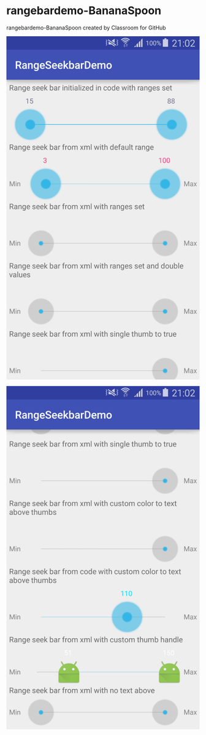 # rangebardemo-BananaSpoon
rangebardemo-BananaSpoon created by Classroom for GitHub


![alt tag](https://github.com/DeLaSalleUniversity-Manila/rangebardemo-BananaSpoon/blob/master/device-2015-12-07-210215.png)

![alt tag](https://github.com/DeLaSalleUniversity-Manila/rangebardemo-BananaSpoon/blob/master/device-2015-12-07-210238.png)
